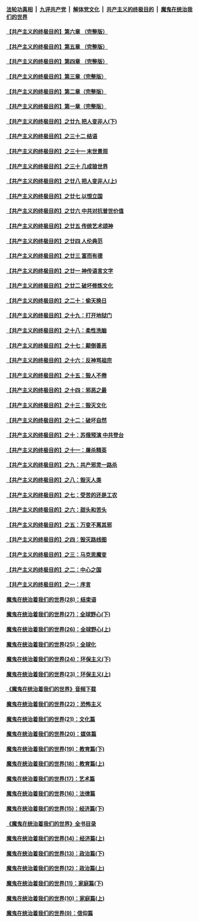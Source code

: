####  [法轮功真相](../../../../basic/blob/master/README.md?t=03250801) &nbsp;|&nbsp; [九评共产党](../../../../9ping.md/blob/master/README.md?t=03250801) &nbsp;|&nbsp; [解体党文化](../../../../jtdwh.md/blob/master/README.md?t=03250801)  &nbsp;|&nbsp; [共产主义的终极目的](../../../../gczydzjmd.md/blob/master/README.md?t=03250801) &nbsp;|&nbsp; [魔鬼在统治我们的世界](../../../../mgztzwmdsj.md/blob/master/README.md?t=03250801) 

#### [【共产主义的终极目的】第六章 （完整版）](../pages/nsc422/n11428913.md?t=03250801) 

#### [【共产主义的终极目的】第五章 （完整版）](../pages/nsc422/n11428912.md?t=03250801) 

#### [【共产主义的终极目的】第四章 （完整版）](../pages/nsc422/n11428907.md?t=03250801) 

#### [【共产主义的终极目的】第三章（完整版）](../pages/nsc422/n11428848.md?t=03250801) 

#### [【共产主义的终极目的】第二章（完整版）](../pages/nsc422/n11428831.md?t=03250801) 

#### [【共产主义的终极目的】第一章（完整版）](../pages/nsc422/n11417651.md?t=03250801) 

#### [【共产主义的终极目的】之廿九 把人变非人(下)](../pages/nsc422/n11344140.md?t=03250801) 

#### [【共产主义的终极目的】之三十二 结语](../pages/nsc422/n11360535.md?t=03250801) 

#### [【共产主义的终极目的】之三十一 末世景观](../pages/nsc422/n11351129.md?t=03250801) 

#### [【共产主义的终极目的】之三十 几成狼世界](../pages/nsc422/n11348280.md?t=03250801) 

#### [【共产主义的终极目的】之廿八 把人变非人(上)](../pages/nsc422/n11340492.md?t=03250801) 

#### [【共产主义的终极目的】之廿七 以恨立国](../pages/nsc422/n11336944.md?t=03250801) 

#### [【共产主义的终极目的】之廿六 中共对抗普世价值](../pages/nsc422/n11324785.md?t=03250801) 

#### [【共产主义的终极目的】之廿五 传统艺术颂神](../pages/nsc422/n11296396.md?t=03250801) 

#### [【共产主义的终极目的】之廿四 人伦典范](../pages/nsc422/n11296397.md?t=03250801) 

#### [【共产主义的终极目的】之廿三 富而有德](../pages/nsc422/n11283598.md?t=03250801) 

#### [【共产主义的终极目的】之廿一 神传语言文字](../pages/nsc422/n11263265.md?t=03250801) 

#### [【共产主义的终极目的】之廿二 破坏修炼文化](../pages/nsc422/n11245728.md?t=03250801) 

#### [【共产主义的终极目的】之二十：偷天换日](../pages/nsc422/n11238846.md?t=03250801) 

#### [【共产主义的终极目的】之十九：打开地狱门](../pages/nsc422/n11206376.md?t=03250801) 

#### [【共产主义的终极目的】之十八：柔性洗脑](../pages/nsc422/n11199994.md?t=03250801) 

#### [【共产主义的终极目的】之十七：颠倒善恶](../pages/nsc422/n11179782.md?t=03250801) 

#### [【共产主义的终极目的】之十六：反神骂祖宗](../pages/nsc422/n11166798.md?t=03250801) 

#### [【共产主义的终极目的】之十五：毁人不倦](../pages/nsc422/n11166792.md?t=03250801) 

#### [【共产主义的终极目的】之十四：邪恶之最](../pages/nsc422/n11150249.md?t=03250801) 

#### [【共产主义的终极目的】之十三：毁灭文化](../pages/nsc422/n11135227.md?t=03250801) 

#### [【共产主义的终极目的】之十二：破坏自然](../pages/nsc422/n11135214.md?t=03250801) 

#### [【共产主义的终极目的】之十：苏俄预演 中共登台](../pages/nsc422/n11118424.md?t=03250801) 

#### [【共产主义的终极目的】之十一：屠杀精英](../pages/nsc422/n11118442.md?t=03250801) 

#### [【共产主义的终极目的】之九：共产邪灵一路杀](../pages/nsc422/n11114139.md?t=03250801) 

#### [【共产主义的终极目的】之八：毁灭人类](../pages/nsc422/n11108503.md?t=03250801) 

#### [【共产主义的终极目的】之七：受苦的还是工农](../pages/nsc422/n11101809.md?t=03250801) 

#### [【共产主义的终极目的】之六：甜头和苦头](../pages/nsc422/n11096971.md?t=03250801) 

#### [【共产主义的终极目的】之五：万变不离其邪](../pages/nsc422/n11091285.md?t=03250801) 

#### [【共产主义的终极目的】之四：毁灭路线图](../pages/nsc422/n11086284.md?t=03250801) 

#### [【共产主义的终极目的】之三：马克思魔变](../pages/nsc422/n11061941.md?t=03250801) 

#### [【共产主义的终极目的】之二：中心之国](../pages/nsc422/n11047728.md?t=03250801) 

#### [【共产主义的终极目的】之一：序言](../pages/nsc422/n11086077.md?t=03250801) 

#### [魔鬼在统治着我们的世界(28)：结束语](../pages/nsc422/n10936246.md?t=03250801) 

#### [魔鬼在统治着我们的世界(27)：全球野心(下)](../pages/nsc422/n10928319.md?t=03250801) 

#### [魔鬼在统治着我们的世界(26)：全球野心(上)](../pages/nsc422/n10900318.md?t=03250801) 

#### [魔鬼在统治着我们的世界(25)：全球化](../pages/nsc422/n10788205.md?t=03250801) 

#### [魔鬼在统治着我们的世界(24)：环保主义(下)](../pages/nsc422/n10695307.md?t=03250801) 

#### [魔鬼在统治着我们的世界(23)：环保主义(上)](../pages/nsc422/n10688613.md?t=03250801) 

#### [《魔鬼在统治着我们的世界》音频下载](../pages/nsc422/n10635553.md?t=03250801) 

#### [魔鬼在统治着我们的世界(22)：恐怖主义](../pages/nsc422/n10614727.md?t=03250801) 

#### [魔鬼在统治着我们的世界(21)：文化篇](../pages/nsc422/n10597706.md?t=03250801) 

#### [魔鬼在统治着我们的世界(20)：媒体篇](../pages/nsc422/n10586579.md?t=03250801) 

#### [魔鬼在统治着我们的世界(19)：教育篇(下)](../pages/nsc422/n10564808.md?t=03250801) 

#### [魔鬼在统治着我们的世界(18)：教育篇(上)](../pages/nsc422/n10526970.md?t=03250801) 

#### [魔鬼在统治着我们的世界(17)：艺术篇](../pages/nsc422/n10499093.md?t=03250801) 

#### [魔鬼在统治着我们的世界(16)：法律篇](../pages/nsc422/n10485969.md?t=03250801) 

#### [魔鬼在统治着我们的世界(15)：经济篇(下)](../pages/nsc422/n10469975.md?t=03250801) 

#### [《魔鬼在统治着我们的世界》全书目录](../pages/nsc422/n10464261.md?t=03250801) 

#### [魔鬼在统治着我们的世界(14)：经济篇(上)](../pages/nsc422/n10457370.md?t=03250801) 

#### [魔鬼在统治着我们的世界(13)：政治篇(下)](../pages/nsc422/n10448270.md?t=03250801) 

#### [魔鬼在统治着我们的世界(12)：政治篇(上)](../pages/nsc422/n10444576.md?t=03250801) 

#### [魔鬼在统治着我们的世界(11)：家庭篇(下)](../pages/nsc422/n10440961.md?t=03250801) 

#### [魔鬼在统治着我们的世界(10)：家庭篇(上)](../pages/nsc422/n10435448.md?t=03250801) 

#### [魔鬼在统治着我们的世界(9)：信仰篇](../pages/nsc422/n10432159.md?t=03250801) 

